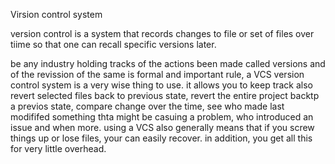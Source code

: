 Virsion control system

version control is a system that records changes to file or set of files over tiime so that one can recall specific versions later. 


be any industry holding tracks of the actions been made called versions and of the revission of the same is  formal and important rule, a VCS version control system is a very wise thing to use. it allows you to keep track also revert selected files back to previous state, revert the entire project backtp a previos state, compare change over the time, see who made last modififed something thta might be casuing a problem, who introduced an issue and when more. using a VCS also generally means that if you screw things up or lose files, your can easily recover. in addition, you get all this for very little overhead.
